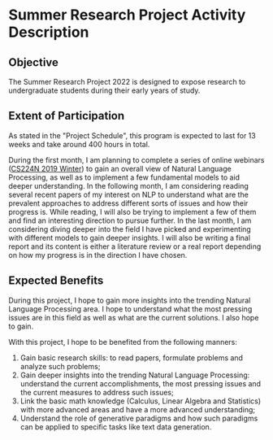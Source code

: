 # Summer Research Project Activity Description

## Objective

The Summer Research Project 2022 is designed to expose research to undergraduate students during their early years of study.

## Extent of Participation

As stated in the "Project Schedule", this program is expected to last for 13 weeks and take around 400 hours in total.

During the first month, I am planning to complete a series of online webinars ([CS224N 2019 Winter](https://www.youtube.com/playlist?list=PLoROMvodv4rOhcuXMZkNm7j3fVwBBY42z)) to gain an overall view of Natural Language Processing, as well as to implement a few fundamental models to aid deeper understanding. In the following month, I am considering reading several recent papers of my interest on NLP to understand what are the prevalent approaches to address different sorts of issues and how their progress is. While reading, I will also be trying to implement a few of them and find an interesting direction to pursue further. In the last month, I am considering diving deeper into the field I have picked and experimenting with different models to gain deeper insights. I will also be writing a final report and its content is either a literature review or a real report depending on how my progress is in the direction I have chosen.

## Expected Benefits

During this project, I hope to gain more insights into the trending Natural Language Processing area. I hope to understand what the most pressing issues are in this field as well as what are the current solutions. I also hope to gain.

With this project, I hope to be benefited from the following manners:

1. Gain basic research skills: to read papers, formulate problems and analyze such problems;
2. Gain deeper insights into the trending Natural Language Processing: understand the current accomplishments, the most pressing issues and the current measures to address such issues;
3. Link the basic math knowledge (Calculus, Linear Algebra and Statistics) with more advanced areas and have a more advanced understanding;
4. Understand the role of generative paradigms and how such paradigms can be applied to specific tasks like text data generation.
